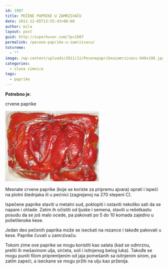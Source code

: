 ```yaml
---
id: 1987
title: PEČENE PAPRIKE U ZAMRZIVAČU
date: 2011-12-05T13:55:43+00:00
author: mila
layout: post
guid: http://superkuvar.com/?p=1987
permalink: /pecene-paprike-u-zamrzivacu/
totvreme:
  - ""
image: /wp-content/uploads/2011/12/Pecenepaprikeuzamrzivacu-940x198.jpg
categories:
  - slana zimnica
tags:
  - paprike
---
```

**Potrebno je**:

crvene paprike

<img class="alignnone size-medium wp-image-4156" title="Pecenepaprikeuzamrzivacu" src="/wp-content/uploads/2011/12/Pecenepaprikeuzamrzivacu-1024x768.jpg" alt="" width="300" height="225" /> 

Mesnate crvene paprike (koje se koriste za pripremu ajvara) oprati i ispeći na plotni štednjaka ili u pećnici (zagrejanoj na 270 stepeni C).

Ispečene paprike staviti u metalni sud, poklopiti i ostaviti nekoliko sati da se napare i ohlade. Zatim ih očistiti od ljuske i semena, staviti u rešetkastu posudu da se još malo ocede, pa pakovati po 5 do 10 komada zajedno u polietilenske kese.

Jedan deo pečenih paprika može se iseckati na rezance i takođe pakovati u kese. Paprike čuvati u zamrzivaču.

Tokom zime ove paprike se mogu koristiti kao salata (kad se odmrznu, preliti ih mešavinom ulja, sirćeta, soli i isitnjenog belog luka). Takođe se mogu puniti filom pripremljenim od jaja pomešanih sa isitnjenim sirom, pa zatim zapeći, a iseckane se mogu pržiti na ulju kao prženija.